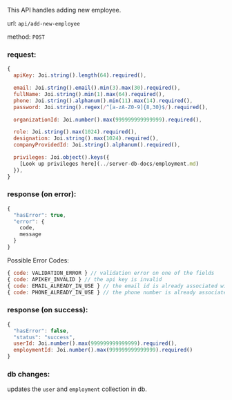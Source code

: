 This API handles adding new employee.

url: `api/add-new-employee`

method: `POST`

### request: 
```js
{
  apiKey: Joi.string().length(64).required(),

  email: Joi.string().email().min(3).max(30).required(),
  fullName: Joi.string().min(1).max(64).required(),
  phone: Joi.string().alphanum().min(11).max(14).required(),
  password: Joi.string().regex(/^[a-zA-Z0-9]{8,30}$/).required(),

  organizationId: Joi.number().max(999999999999999).required(),

  role: Joi.string().max(1024).required(),
  designation: Joi.string().max(1024).required(),
  companyProvidedId: Joi.string().alphanum().required(),

  privileges: Joi.object().keys({
    [Look up privileges here](../server-db-docs/employment.md)
  }),
}
```

### response (on error):
```js
{
  "hasError": true,
  "error": {
    code,
    message
  }
}
```

Possible Error Codes:
```js
{ code: VALIDATION_ERROR } // validation error on one of the fields
{ code: APIKEY_INVALID } // the api key is invalid
{ code: EMAIL_ALREADY_IN_USE } // the email id is already associated with an user
{ code: PHONE_ALREADY_IN_USE } // the phone number is already associated
```

### response (on success):
```js
{
  "hasError": false,
  "status": "success",
  userId: Joi.number().max(999999999999999).required(),
  employmentId: Joi.number().max(999999999999999).required()
}
```

### db changes:
updates the `user` and `employment` collection in db.